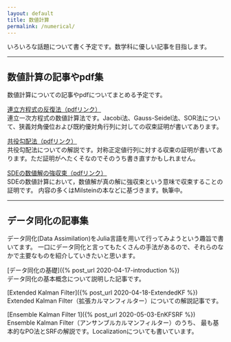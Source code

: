 ```yaml
---
layout: default
title: 数値計算
permalink: /numerical/
---
```

いろいろな話題について書く予定です。数学科に優しい記事を目指します。

---
## 数値計算の記事やpdf集
数値計算についての記事やpdfについてまとめる予定です。

[連立方程式の反復法（pdfリンク）](/blog_pdf/iterative_method/iterative_method.pdf)<br>
連立一次方程式の数値計算法です。Jacobi法、Gauss-Seidel法、SOR法について、狭義対角優位および既約優対角行列に対しての収束証明が書いてあります。

[共役勾配法（pdfリンク）](/blog_pdf/cg_method/cg_method.pdf)<br>
共役勾配法についての解説です。対称正定値行列に対する収束の証明が書いてあります。ただ証明がへたくそなのでそのうち書き直すかもしれません。

[SDEの数値解の強収束（pdfリンク）](/blog_pdf/SDEnumerical_strong_converge/SDEnumerical_strong_converge.pdf)<br>
SDEの数値計算において，数値解が真の解に強収束という意味で収束することの証明です。
内容の多くはMilsteinの本などに基づきます。執筆中。

---
## データ同化の記事集
データ同化(Data Assimilation)をJulia言語を用いて行ってみようという趣旨で書いてます。
一口にデータ同化と言ってもたくさんの手法があるので、それらのなかで主要なものを紹介していきたいと思います。

[データ同化の基礎]({% post_url 2020-04-17-introduction %})<br>
データ同化の基本概念について説明した記事です。

[Extended Kalman Filter]({% post_url 2020-04-18-ExtendedKF %})<br>
Extended Kalman Filter（拡張カルマンフィルター）についての解説記事です。

[Ensemble Kalman Filter 1]({% post_url 2020-05-03-EnKFSRF %})<br>
Ensemble Kalman Filter（アンサンブルカルマンフィルター）のうち、
最も基本的なPO法とSRFの解説です。Localizationについても書いています。